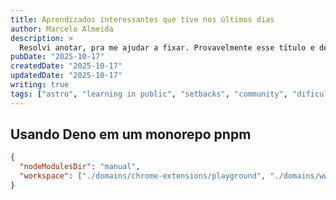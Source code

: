 ```yaml
---
title: Aprendizados interessantes que tive nos últimos dias
author: Marcelo Almeida
description: >
  Resolvi anotar, pra me ajudar a fixar. Provavelmente esse título e descrição vão mudar quando eu tiver concluído o post.
pubDate: "2025-10-17"
createdDate: "2025-10-17"
updatedDate: "2025-10-17"
writing: true
tags: ["astro", "learning in public", "setbacks", "community", "dificuldades", "aprendizados", "interessante"]
---
```


## Usando Deno em um monorepo pnpm

```json
{
  "nodeModulesDir": "manual",
  "workspace": ["./domains/chrome-extensions/playground", "./domains/www/marcelocra.dev"]
}
```
